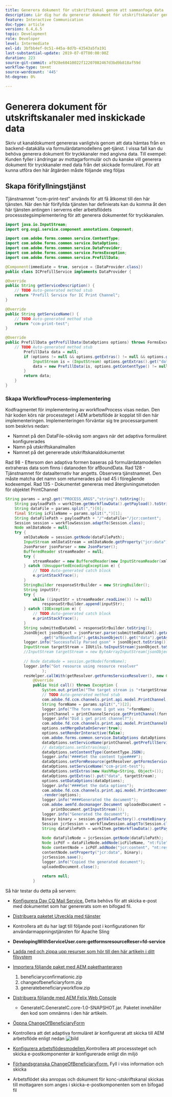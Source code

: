 ```yaml
---
title: Generera dokument för utskriftskanal genom att sammanfoga data
description: Lär dig hur du genererar dokument för utskriftskanaler genom att sammanfoga data som finns i indataströmmen
feature: Interactive Communication
doc-type: article
version: 6.4,6.5
topic: Development
role: Developer
level: Intermediate
exl-id: 3bfbb4ef-0c51-445a-8d7b-43543a5fa191
last-substantial-update: 2019-07-07T00:00:00Z
duration: 223
source-git-commit: af928e60410022f12207082467d3bd9b818af59d
workflow-type: tm+mt
source-wordcount: '445'
ht-degree: 0%

---
```


# Generera dokument för utskriftskanaler med inskickade data

Skriv ut kanaldokument genereras vanligtvis genom att data hämtas från en backend-datakälla via formulärdatamodellens get-tjänst. I vissa fall kan du behöva generera dokument för tryckkanaler med angivna data. Till exempel: Kunden fyller i ändringar av mottagarformulär och du kanske vill generera dokument för tryckkanaler med data från det skickade formuläret. För att kunna utföra den här åtgärden måste följande steg följas

## Skapa förifyllningstjänst

Tjänstnamnet &quot;ccm-print-test&quot; används för att få åtkomst till den här tjänsten. När den här förifyllda tjänsten har definierats kan du komma åt den här tjänsten antingen i serverns eller arbetsflödets processstegsimplementering för att generera dokumentet för tryckkanalen.

```java
import java.io.InputStream;
import org.osgi.service.component.annotations.Component;

import com.adobe.forms.common.service.ContentType;
import com.adobe.forms.common.service.DataOptions;
import com.adobe.forms.common.service.DataProvider;
import com.adobe.forms.common.service.FormsException;
import com.adobe.forms.common.service.PrefillData;

@Component(immediate = true, service = {DataProvider.class})
public class ICPrefillService implements DataProvider {

@Override
public String getServiceDescription() {
    // TODO Auto-generated method stub
    return "Prefill Service for IC Print Channel";
}

@Override
public String getServiceName() {
    // TODO Auto-generated method stub
    return "ccm-print-test";
}

@Override
public PrefillData getPrefillData(DataOptions options) throws FormsException {
    // TODO Auto-generated method stub
        PrefillData data = null;
        if (options != null && options.getExtras() != null && options.getExtras().get("data") != null) {
            InputStream is = (InputStream) options.getExtras().get("data");
            data = new PrefillData(is, options.getContentType() != null ? options.getContentType() : ContentType.JSON);
        }
        return data;
    }
}
```

### Skapa WorkflowProcess-implementering

Kodfragmentet för implementering av workflowProcess visas nedan. Den här koden körs när processteget i AEM arbetsflöde är kopplat till den här implementeringen. Implementeringen förväntar sig tre processargument som beskrivs nedan:

* Namnet på den DataFile-sökväg som angavs när det adaptiva formuläret konfigurerades
* Namn på utskriftskanalmallen
* Namnet på det genererade utskriftskanaldokumentet

Rad 98 - Eftersom den adaptiva formen baseras på formulärdatamodellen extraheras data som finns i datanoden för afBoundData.
Rad 128 - Tjänstnamnet för dataalternativ har angetts. Observera tjänstnamnet. Den måste matcha det namn som returnerades på rad 45 i föregående kodexempel.
Rad 135 - Dokumentet genereras med återgivningsmetoden för objektet PrintChannel


```java
String params = arg2.get("PROCESS_ARGS","string").toString();
    String payloadPath = workItem.getWorkflowData().getPayload().toString();
    String dataFile = params.split(",")[0];
    final String icFileName = params.split(",")[1];
    String dataFilePath = payloadPath + "/"+dataFile+"/jcr:content";
    Session session = workflowSession.adaptTo(Session.class);
    Node xmlDataNode = null;
    try {
        xmlDataNode = session.getNode(dataFilePath);
        InputStream xmlDataStream = xmlDataNode.getProperty("jcr:data").getBinary().getStream();
        JsonParser jsonParser = new JsonParser();
        BufferedReader streamReader = null;
        try {
            streamReader = new BufferedReader(new InputStreamReader(xmlDataStream, "UTF-8"));
        } catch (UnsupportedEncodingException e) {
            // TODO Auto-generated catch block
            e.printStackTrace();
        }
        StringBuilder responseStrBuilder = new StringBuilder();
        String inputStr;
        try {
            while ((inputStr = streamReader.readLine()) != null)
                responseStrBuilder.append(inputStr);
        } catch (IOException e) {
            // TODO Auto-generated catch block
            e.printStackTrace();
        }
        String submittedDataXml = responseStrBuilder.toString();
        JsonObject jsonObject = jsonParser.parse(submittedDataXml).getAsJsonObject().get("afData").getAsJsonObject()
                .get("afBoundData").getAsJsonObject().get("data").getAsJsonObject();
        logger.info("Successfully Parsed gson" + jsonObject.toString());
        InputStream targetStream = IOUtils.toInputStream(jsonObject.toString());
        //InputStream targetStream = new ByteArrayInputStream(jsonObject.toString().getBytes());
        
        // Node dataNode = session.getNode(formName);
        logger.info("Got resource using resource resolver"
                );
        resHelper.callWith(getResolver.getFormsServiceResolver(), new Callable<Void>() {
            @Override
            public Void call() throws Exception {
                System.out.println("The target stream is "+targetStream.available());
                // TODO Auto-generated method stub
                com.adobe.fd.ccm.channels.print.api.model.PrintChannel printChannel = null;
                String formName = params.split(",")[2];
                logger.info("The form name I got was "+formName);
                printChannel = printChannelService.getPrintChannel(formName);
                logger.info("Did i get print channel?");
                com.adobe.fd.ccm.channels.print.api.model.PrintChannelRenderOptions options = new com.adobe.fd.ccm.channels.print.api.model.PrintChannelRenderOptions();
                options.setMergeDataOnServer(true);
                options.setRenderInteractive(false);
                com.adobe.forms.common.service.DataOptions dataOptions = new com.adobe.forms.common.service.DataOptions();
                dataOptions.setServiceName(printChannel.getPrefillService());
                // dataOptions.setExtras(map);
                dataOptions.setContentType(ContentType.JSON);
                logger.info("####Set the content type####");
                dataOptions.setFormResource(getResolver.getFormsServiceResolver().getResource(formName));
                dataOptions.setServiceName("ccm-print-test");
                dataOptions.setExtras(new HashMap<String, Object>());
                dataOptions.getExtras().put("data", targetStream);
                options.setDataOptions(dataOptions);
                logger.info("####Set the data options");
                com.adobe.fd.ccm.channels.print.api.model.PrintDocument printDocument = printChannel
                .render(options);
                logger.info("####Generated the document");
                com.adobe.aemfd.docmanager.Document uploadedDocument = new com.adobe.aemfd.docmanager.Document(
                    printDocument.getInputStream());
                logger.info("Generated the document");
                Binary binary = session.getValueFactory().createBinary(printDocument.getInputStream());
                Session jcrSession = workflowSession.adaptTo(Session.class);
                String dataFilePath = workItem.getWorkflowData().getPayload().toString();
                
                Node dataFileNode = jcrSession.getNode(dataFilePath);
                Node icPdf = dataFileNode.addNode(icFileName, "nt:file");
                Node contentNode = icPdf.addNode("jcr:content", "nt:resource");
                contentNode.setProperty("jcr:data", binary);
                jcrSession.save();
                logger.info("Copied the generated document");
                uploadedDocument.close();
                
                return null;
            }
```

Så här testar du detta på servern:

* [Konfigurera Day CQ Mail Service.](https://helpx.adobe.com/experience-manager/6-5/communities/using/email.html) Detta behövs för att skicka e-post med dokumentet som har genererats som en bifogad fil.
* [Distribuera paketet Utveckla med tjänster](/help/forms/assets/common-osgi-bundles/DevelopingWithServiceUser.jar)
* Kontrollera att du har lagt till följande post i konfigurationen för användarmappningstjänsten för Apache Sling
* **DevelopingWithServiceUser.core:getformsresourceReser=fd-service**
* [Ladda ned och zippa upp resurser som hör till den här artikeln i ditt filsystem](assets/prefillservice.zip)
* [Importera följande paket med AEM pakethanteraren](http://localhost:4502/crx/packmgr/index.jsp)
   1. beneficiaryconfirmationic.zip
   2. changeofbeneficiaryform.zip
   3. generatebeneficiaryworkflow.zip
* [Distribuera följande med AEM Felix Web Console](http://localhost:4502/system/console/bundles)

   * GenerateIC.GenerateIC.core-1.0-SNAPSHOT.jar. Paketet innehåller den kod som omnämns i den här artikeln.

* [Öppna ChangeOfBeneficiaryForm](http://localhost:4502/content/dam/formsanddocuments/changebeneficiary/jcr:content?wcmmode=disabled)
* Kontrollera att det adaptiva formuläret är konfigurerat att skicka till AEM arbetsflöde enligt nedan
  ![bild](assets/generateic.PNG)
* [Konfigurera arbetsflödesmodellen.](http://localhost:4502/editor.html/conf/global/settings/workflow/models/ChangesToBeneficiary.html)Kontrollera att processsteget och skicka e-postkomponenter är konfigurerade enligt din miljö
* [Förhandsgranska ChangeOfBeneficiaryForm.](http://localhost:4502/content/dam/formsanddocuments/changebeneficiary/jcr:content?wcmmode=disabled) Fyll i viss information och skicka
* Arbetsflödet ska anropas och dokument för konc-utskriftskanal skickas till mottagaren som anges i skicka-e-postkomponenten som en bifogad fil
